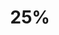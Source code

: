 ---
layout: list
title: 25%
slug: 25_diff
description: >
  Project Euler problems that are rated at 25% difficulty.
---